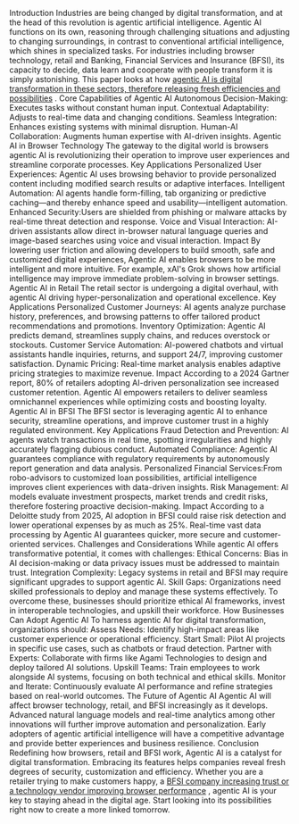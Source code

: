 
Introduction
Industries are being changed by digital transformation, and at the head of this revolution is agentic artificial intelligence. Agentic AI functions on its own, reasoning through challenging situations and adjusting to changing surroundings, in contrast to conventional artificial intelligence, which shines in specialized tasks. For industries including browser technology, retail and Banking, Financial Services and Insurance (BFSI), its capacity to decide, data learn and cooperate with people transform it is simply astonishing. This paper looks at how <a href="https://agamitechnologies.com/blog/agentic-ai-digital-transformation-browser-retail-bfsi">agentic AI is digital transformation in these sectors, therefore releasing fresh efficiencies and possibilities</a>
.
Core Capabilities of Agentic AI
Autonomous Decision-Making: Executes tasks without constant human input.
Contextual Adaptability: Adjusts to real-time data and changing conditions.
Seamless Integration: Enhances existing systems with minimal disruption.
Human-AI Collaboration: Augments human expertise with AI-driven insights.
Agentic AI in Browser Technology
The gateway to the digital world is browsers agentic AI is revolutionizing their operation to improve user experiences and streamline corporate processes.
Key Applications
Personalized User Experiences: Agentic AI uses browsing behavior to provide personalized content including modified search results or adaptive interfaces.
Intelligent Automation: AI agents handle form-filling, tab organizing or predictive caching—and thereby enhance speed and usability—intelligent automation.
Enhanced Security:Users are shielded from phishing or malware attacks by real-time threat detection and response.
Voice and Visual Interaction: AI-driven assistants allow direct in-browser natural language queries and image-based searches using voice and visual interaction.
Impact
By lowering user friction and allowing developers to build smooth, safe and customized digital experiences, Agentic AI enables browsers to be more intelligent and more intuitive. For example, xAI's Grok shows how artificial intelligence may improve immediate problem-solving in browser settings.
Agentic AI in Retail
The retail sector is undergoing a digital overhaul, with agentic AI driving hyper-personalization and operational excellence.
Key Applications
Personalized Customer Journeys: AI agents analyze purchase history, preferences, and browsing patterns to offer tailored product recommendations and promotions.
Inventory Optimization: Agentic AI predicts demand, streamlines supply chains, and reduces overstock or stockouts.
Customer Service Automation: AI-powered chatbots and virtual assistants handle inquiries, returns, and support 24/7, improving customer satisfaction.
Dynamic Pricing: Real-time market analysis enables adaptive pricing strategies to maximize revenue.
Impact
According to a 2024 Gartner report, 80% of retailers adopting AI-driven personalization see increased customer retention. Agentic AI empowers retailers to deliver seamless omnichannel experiences while optimizing costs and boosting loyalty.
Agentic AI in BFSI
The BFSI sector is leveraging agentic AI to enhance security, streamline operations, and improve customer trust in a highly regulated environment.
Key Applications
Fraud Detection and Prevention:  AI agents watch transactions in real time, spotting irregularities and highly accurately flagging dubious conduct.
Automated Compliance: Agentic AI guarantees compliance with regulatory requirements by autonomously report generation and data analysis.
Personalized Financial Services:From robo-advisors to customized loan possibilities, artificial intelligence improves client experiences with data-driven insights.
Risk Management: AI models evaluate investment prospects, market trends and credit risks, therefore fostering proactive decision-making.
Impact
According to a Deloitte study from 2025, AI adoption in BFSI could raise risk detection and lower operational expenses by as much as 25%. Real-time vast data processing by Agentic AI guarantees quicker, more secure and customer-oriented services.
Challenges and Considerations
While agentic AI offers transformative potential, it comes with challenges:
Ethical Concerns: Bias in AI decision-making or data privacy issues must be addressed to maintain trust.
Integration Complexity: Legacy systems in retail and BFSI may require significant upgrades to support agentic AI.
Skill Gaps: Organizations need skilled professionals to deploy and manage these systems effectively.
To overcome these, businesses should prioritize ethical AI frameworks, invest in interoperable technologies, and upskill their workforce.
How Businesses Can Adopt Agentic AI
To harness agentic AI for digital transformation, organizations should:
Assess Needs: Identify high-impact areas like customer experience or operational efficiency.
Start Small: Pilot AI projects in specific use cases, such as chatbots or fraud detection.
Partner with Experts: Collaborate with firms like Agami Technologies to design and deploy tailored AI solutions.
Upskill Teams: Train employees to work alongside AI systems, focusing on both technical and ethical skills.
Monitor and Iterate: Continuously evaluate AI performance and refine strategies based on real-world outcomes.
The Future of Agentic AI
Agentic AI will affect browser technology, retail, and BFSI increasingly as it develops. Advanced natural language models and real-time analytics among other innovations will further improve automation and personalization. Early adopters of agentic artificial intelligence will have a competitive advantage and provide better experiences and business resilience.
Conclusion
Redefining how browsers, retail and BFSI work, Agentic AI is a catalyst for digital transformation. Embracing its features helps companies reveal fresh degrees of security, customization and efficiency. Whether you are a retailer trying to make customers happy, a <a href="https://agamitechnologies.com/blog/agentic-ai-digital-transformation-browser-retail-bfsi">BFSI company increasing trust or a technology vendor improving browser performance</a>
, agentic AI is your key to staying ahead in the digital age. Start looking into its possibilities right now to create a more linked tomorrow.
